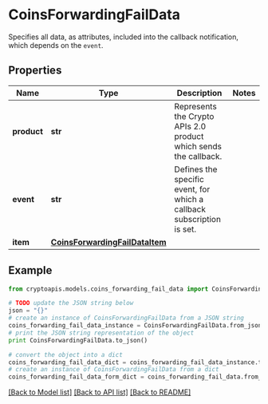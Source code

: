 # CoinsForwardingFailData

Specifies all data, as attributes, included into the callback notification, which depends on the `event`.

## Properties
Name | Type | Description | Notes
------------ | ------------- | ------------- | -------------
**product** | **str** | Represents the Crypto APIs 2.0 product which sends the callback. | 
**event** | **str** | Defines the specific event, for which a callback subscription is set. | 
**item** | [**CoinsForwardingFailDataItem**](CoinsForwardingFailDataItem.md) |  | 

## Example

```python
from cryptoapis.models.coins_forwarding_fail_data import CoinsForwardingFailData

# TODO update the JSON string below
json = "{}"
# create an instance of CoinsForwardingFailData from a JSON string
coins_forwarding_fail_data_instance = CoinsForwardingFailData.from_json(json)
# print the JSON string representation of the object
print CoinsForwardingFailData.to_json()

# convert the object into a dict
coins_forwarding_fail_data_dict = coins_forwarding_fail_data_instance.to_dict()
# create an instance of CoinsForwardingFailData from a dict
coins_forwarding_fail_data_form_dict = coins_forwarding_fail_data.from_dict(coins_forwarding_fail_data_dict)
```
[[Back to Model list]](../README.md#documentation-for-models) [[Back to API list]](../README.md#documentation-for-api-endpoints) [[Back to README]](../README.md)


